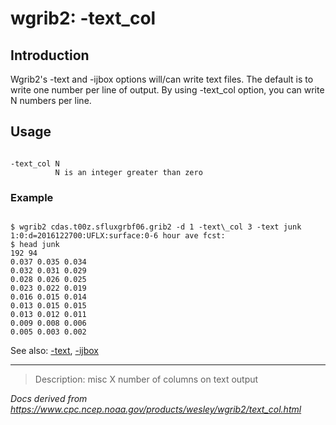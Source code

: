 # wgrib2: -text_col

## Introduction

Wgrib2's -text and -ijbox options
will/can write text files. The default is to write one number per line of output.
By using -text_col option, you can write N numbers per line.

## Usage

```

-text_col N
          N is an integer greater than zero

```

### Example

```

$ wgrib2 cdas.t00z.sfluxgrbf06.grib2 -d 1 -text\_col 3 -text junk
1:0:d=2016122700:UFLX:surface:0-6 hour ave fcst:
$ head junk
192 94
0.037 0.035 0.034
0.032 0.031 0.029
0.028 0.026 0.025
0.023 0.022 0.019
0.016 0.015 0.014
0.013 0.015 0.015
0.013 0.012 0.011
0.009 0.008 0.006
0.005 0.003 0.002

```

See also:
[-text](./text.md),
[-ijbox](./ijbox.md)

---

> Description: misc X number of columns on text output

_Docs derived from <https://www.cpc.ncep.noaa.gov/products/wesley/wgrib2/text_col.html>_
